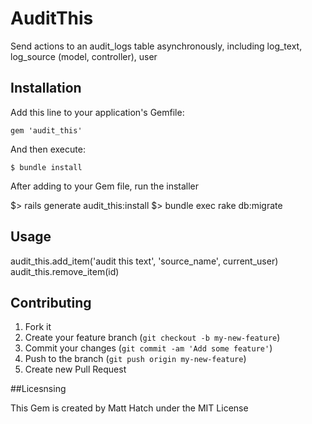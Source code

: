 # AuditThis

Send actions to an audit_logs table asynchronously, including log_text, log_source (model, controller), user

## Installation

Add this line to your application's Gemfile:

    gem 'audit_this'

And then execute:

    $ bundle install

After adding to your Gem file, run the installer

$> rails generate audit_this:install
$> bundle exec rake db:migrate


## Usage

audit_this.add_item('audit this text', 'source_name', current_user)
audit_this.remove_item(id)

## Contributing

1. Fork it
2. Create your feature branch (`git checkout -b my-new-feature`)
3. Commit your changes (`git commit -am 'Add some feature'`)
4. Push to the branch (`git push origin my-new-feature`)
5. Create new Pull Request

##Licesnsing

This Gem is created by Matt Hatch under the MIT License
